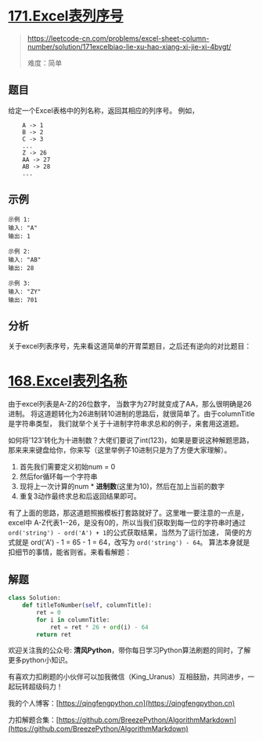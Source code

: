 # [171.Excel表列序号](https://leetcode-cn.com/problems/excel-sheet-column-number/solution/171excelbiao-lie-xu-hao-xiang-xi-jie-xi-4bygt/)

> https://leetcode-cn.com/problems/excel-sheet-column-number/solution/171excelbiao-lie-xu-hao-xiang-xi-jie-xi-4bygt/
>
> 难度：简单

## 题目

给定一个Excel表格中的列名称，返回其相应的列序号。 例如，
```
    A -> 1
    B -> 2
    C -> 3
    ...
    Z -> 26
    AA -> 27
    AB -> 28 
    ...
```

## 示例

```
示例 1:
输入: "A"
输出: 1

示例 2:
输入: "AB"
输出: 28

示例 3:
输入: "ZY"
输出: 701
```

## 分析

关于excel列表序号，先来看这道简单的开胃菜题目，之后还有逆向的对比题目：

# [168.Excel表列名称](https://leetcode-cn.com/problems/excel-sheet-column-title/solution/168excelbiao-lie-ming-cheng-excelbiao-mi-sv3v/)

由于excel列表是A-Z的26位数字， 当数字为27时就变成了AA，那么很明确是26进制。
将这道题转化为26进制转10进制的思路后，就很简单了。由于columnTitle是字符串类型， 我们就举个关于十进制字符串求总和的例子，来套用这道题。

如何将'123'转化为十进制数？大佬们要说了int(123)，如果是要说这种解题思路， 那来来来键盘给你，你来写（这里举例子10进制只是为了方便大家理解）。

1. 首先我们需要定义初始num = 0
2. 然后for循环每一个字符串
3. 现将上一次计算的num * **进制数**(这里为10)，然后在加上当前的数字
4. 重复3动作最终求总和后返回结果即可。

有了上面的思路，那这道题照搬模板打套路就好了。这里唯一要注意的一点是，excel中 A-Z代表1--26，是没有0的，所以当我们获取到每一位的字符串时通过
`ord('string') - ord('A') + 1`的公式获取结果，当然为了运行加速， 简便的方式就是 ord('A') - 1 = 65 - 1 =
64，改写为 `ord('string') - 64`。 算法本身就是扣细节的事情，能省则省。来看看解题：

## 解题

```python
class Solution:
    def titleToNumber(self, columnTitle):
        ret = 0
        for i in columnTitle:
            ret = ret * 26 + ord(i) - 64
        return ret
```

欢迎关注我的公众号: **清风Python**，带你每日学习Python算法刷题的同时，了解更多python小知识。

有喜欢力扣刷题的小伙伴可以加我微信（King_Uranus）互相鼓励，共同进步，一起玩转超级码力！

我的个人博客：[https://qingfengpython.cn](https://qingfengpython.cn)

力扣解题合集：[https://github.com/BreezePython/AlgorithmMarkdown](https://github.com/BreezePython/AlgorithmMarkdown)